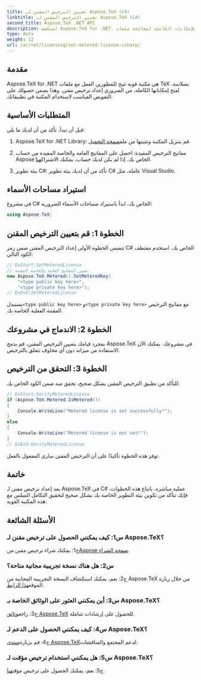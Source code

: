 ```yaml
---
title: تعيين الترخيص المقنن لـ Aspose.TeX (C#)
linktitle: تعيين الترخيص المقنن لـ Aspose.TeX (C#)
second_title: Aspose.TeX .NET API
description: استكشف Aspose.TeX for .NET، وقم بإعداد الترخيص المقنن دون عناء، واطلق العنان للإمكانات الكاملة لمعالجة ملفات TeX في مشاريع C# الخاصة بك.
type: docs
weight: 12
url: /ar/net/licensing/set-metered-license-csharp/
---
```

## مقدمة

Aspose.TeX for .NET هي مكتبة قوية تتيح للمطورين العمل مع ملفات TeX بسلاسة. لفتح إمكاناتها الكاملة، من الضروري إعداد ترخيص مقنن. وهذا يضمن حصولك على التفويض المناسب لاستخدام المكتبة في تطبيقاتك.

## المتطلبات الأساسية

قبل أن تبدأ، تأكد من أن لديك ما يلي:

1.  Aspose.TeX for .NET Library: قم بتنزيل المكتبة وتثبيتها من ملف[صفحة التحميل](https://releases.aspose.com/tex/net/).

2.  مفاتيح الترخيص المقيدة: احصل على المفاتيح العامة والخاصة المقيدة من حساب Aspose الخاص بك. إذا لم يكن لديك حساب، يمكنك الاشتراك[هنا](https://purchase.aspose.com/buy).

3. بيئة تطوير C#: تأكد من أن لديك بيئة تطوير C# عاملة، مثل Visual Studio.

## استيراد مساحات الأسماء

في مشروع C# الخاص بك، ابدأ باستيراد مساحات الأسماء الضرورية:

```csharp
using Aspose.TeX;
```

## الخطوة 1: قم بتعيين الترخيص المقنن

تتضمن الخطوة الأولى إعداد الترخيص المقنن ضمن رمز C# الخاص بك. استخدم مقتطف الكود التالي:

```csharp
// ExStart:SetMeteredLicense
// تعيين المفاتيح العامة والخاصة المقننة.
new Aspose.TeX.Metered().SetMeteredKey(
    "<type public key here>",
    "<type private key here>");
// ExEnd:SetMeteredLicense
```

 يستبدل`<type public key here>` و`<type private key here>` مع مفاتيح الترخيص المقننة الفعلية الخاصة بك.

## الخطوة 2: الاندماج في مشروعك

بمجرد قيامك بتعيين الترخيص المقنن، قم بدمج Aspose.TeX في مشروعك. يمكنك الآن الاستفادة من ميزاته دون أي مخاوف تتعلق بالترخيص.

## الخطوة 3: التحقق من الترخيص

للتأكد من تطبيق الترخيص المقنن بشكل صحيح، تحقق منه ضمن الكود الخاص بك:

```csharp
// ExStart:VerifyMeteredLicense
if (Aspose.TeX.Metered.IsMetered())
{
    Console.WriteLine("Metered license is set successfully!");
}
else
{
    Console.WriteLine("Metered license is not set!");
}
// ExEnd:VerifyMeteredLicense
```

توفر هذه الخطوة تأكيدًا على أن الترخيص المقنن ساري المفعول بالفعل.

## خاتمة

يعد إعداد ترخيص مقنن لـ Aspose.TeX في C# عملية مباشرة. باتباع هذه الخطوات، فإنك تتأكد من تكوين بيئة التطوير الخاصة بك بشكل صحيح لتحقيق التكامل السلس مع هذه المكتبة القوية.

## الأسئلة الشائعة

### س1: كيف يمكنني الحصول على ترخيص مقنن لـ Aspose.TeX؟

 ج1: يمكنك شراء ترخيص مقنن من[Aspose صفحة الشراء](https://purchase.aspose.com/buy).

### س2: هل هناك نسخة تجريبية مجانية متاحة؟

 ج2: نعم، يمكنك استكشاف النسخة التجريبية المجانية من Aspose.TeX من خلال زيارة الموقع[هذا الرابط](https://releases.aspose.com/).

### س3: أين يمكنني العثور على الوثائق الخاصة بـ Aspose.TeX؟

 ج3: راجع[وثائق Aspose.TeX](https://reference.aspose.com/tex/net/) للحصول على إرشادات شاملة.

### س4: كيف يمكنني الحصول على الدعم لـ Aspose.TeX؟

 ج4: قم بزيارة[منتدى Aspose.TeX](https://forum.aspose.com/c/tex/47)لدعم المجتمع والمناقشات.

### س5: هل يمكنني استخدام ترخيص مؤقت لـ Aspose.TeX؟

 ج5: نعم، يمكنك الحصول على ترخيص مؤقت[هنا](https://purchase.aspose.com/temporary-license/).